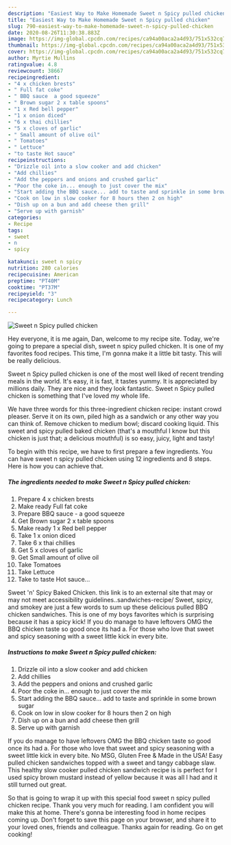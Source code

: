 ```yaml
---
description: "Easiest Way to Make Homemade Sweet n Spicy pulled chicken"
title: "Easiest Way to Make Homemade Sweet n Spicy pulled chicken"
slug: 790-easiest-way-to-make-homemade-sweet-n-spicy-pulled-chicken
date: 2020-08-26T11:30:38.883Z
image: https://img-global.cpcdn.com/recipes/ca94a00aca2a4d93/751x532cq70/sweet-n-spicy-pulled-chicken-recipe-main-photo.jpg
thumbnail: https://img-global.cpcdn.com/recipes/ca94a00aca2a4d93/751x532cq70/sweet-n-spicy-pulled-chicken-recipe-main-photo.jpg
cover: https://img-global.cpcdn.com/recipes/ca94a00aca2a4d93/751x532cq70/sweet-n-spicy-pulled-chicken-recipe-main-photo.jpg
author: Myrtie Mullins
ratingvalue: 4.8
reviewcount: 38667
recipeingredient:
- "4 x chicken brests"
- " Full fat coke"
- " BBQ sauce  a good squeeze"
- " Brown sugar 2 x table spoons"
- "1 x Red bell pepper"
- "1 x onion diced"
- "6 x thai chillies"
- "5 x cloves of garlic"
- " Small amount of olive oil"
- " Tomatoes"
- " Lettuce"
- "to taste Hot sauce"
recipeinstructions:
- "Drizzle oil into a slow cooker and add chicken"
- "Add chillies"
- "Add the peppers and onions and crushed garlic"
- "Poor the coke in... enough to just cover the mix"
- "Start adding the BBQ sauce... add to taste and sprinkle in some brown sugar"
- "Cook on low in slow cooker for 8 hours then 2 on high"
- "Dish up on a bun and add cheese then grill"
- "Serve up with garnish"
categories:
- Recipe
tags:
- sweet
- n
- spicy

katakunci: sweet n spicy 
nutrition: 280 calories
recipecuisine: American
preptime: "PT40M"
cooktime: "PT37M"
recipeyield: "3"
recipecategory: Lunch

---
```



![Sweet n Spicy pulled chicken](https://img-global.cpcdn.com/recipes/ca94a00aca2a4d93/751x532cq70/sweet-n-spicy-pulled-chicken-recipe-main-photo.jpg)

Hey everyone, it is me again, Dan, welcome to my recipe site. Today, we're going to prepare a special dish, sweet n spicy pulled chicken. It is one of my favorites food recipes. This time, I'm gonna make it a little bit tasty. This will be really delicious.

Sweet n Spicy pulled chicken is one of the most well liked of recent trending meals in the world. It's easy, it is fast, it tastes yummy. It is appreciated by millions daily. They are nice and they look fantastic. Sweet n Spicy pulled chicken is something that I've loved my whole life.

We have three words for this three-ingredient chicken recipe: instant crowd pleaser. Serve it on its own, piled high as a sandwich or any other way you can think of. Remove chicken to medium bowl; discard cooking liquid. This sweet and spicy pulled baked chicken (that&#39;s a mouthful I know but this chicken is just that; a delicious mouthful) is so easy, juicy, light and tasty!


To begin with this recipe, we have to first prepare a few ingredients. You can have sweet n spicy pulled chicken using 12 ingredients and 8 steps. Here is how you can achieve that.

<!--inarticleads1-->

##### The ingredients needed to make Sweet n Spicy pulled chicken:

1. Prepare 4 x chicken brests
1. Make ready  Full fat coke
1. Prepare  BBQ sauce - a good squeeze
1. Get  Brown sugar 2 x table spoons
1. Make ready 1 x Red bell pepper
1. Take 1 x onion diced
1. Take 6 x thai chillies
1. Get 5 x cloves of garlic
1. Get  Small amount of olive oil
1. Take  Tomatoes
1. Take  Lettuce
1. Take to taste Hot sauce...


Sweet &#39;n&#39; Spicy Baked Chicken. this link is to an external site that may or may not meet accessibility guidelines..sandwiches-recipe/ Sweet, spicy, and smokey are just a few words to sum up these delicious pulled BBQ chicken sandwiches. This is one of my boys favorites which is surprising because it has a spicy kick! If you do manage to have leftovers OMG the BBQ chicken taste so good once its had a. For those who love that sweet and spicy seasoning with a sweet little kick in every bite. 

<!--inarticleads2-->

##### Instructions to make Sweet n Spicy pulled chicken:

1. Drizzle oil into a slow cooker and add chicken
1. Add chillies
1. Add the peppers and onions and crushed garlic
1. Poor the coke in... enough to just cover the mix
1. Start adding the BBQ sauce... add to taste and sprinkle in some brown sugar
1. Cook on low in slow cooker for 8 hours then 2 on high
1. Dish up on a bun and add cheese then grill
1. Serve up with garnish


If you do manage to have leftovers OMG the BBQ chicken taste so good once its had a. For those who love that sweet and spicy seasoning with a sweet little kick in every bite. No MSG, Gluten Free &amp; Made in the USA! Easy pulled chicken sandwiches topped with a sweet and tangy cabbage slaw. This healthy slow cooker pulled chicken sandwich recipe is is perfect for I used spicy brown mustard instead of yellow because it was all I had and it still turned out great. 

So that is going to wrap it up with this special food sweet n spicy pulled chicken recipe. Thank you very much for reading. I am confident you will make this at home. There's gonna be interesting food in home recipes coming up. Don't forget to save this page on your browser, and share it to your loved ones, friends and colleague. Thanks again for reading. Go on get cooking!
